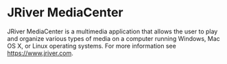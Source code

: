 # JRiver MediaCenter

JRiver MediaCenter is a multimedia application that allows the user to play and organize various types of media on a computer running Windows, Mac OS X, or Linux operating systems. For more information see https://www.jriver.com.
